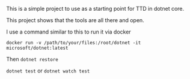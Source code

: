 This is a simple project to use as a starting point for TTD in dotnet core.

This project shows that the tools are all there and open.

I use a command similar to this to run it via docker

`docker run -v /path/to/your/files:/root/dotnet -it microsoft/dotnet:latest`

Then
`dotnet restore`

`dotnet test`
or
`dotnet watch test`

